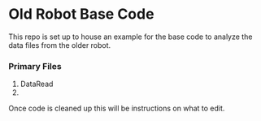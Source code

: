 # Old Robot Base Code
This repo is set up to house an example for the base code to analyze the data files from the older robot.

### Primary Files
1. DataRead
1. 
Once code is cleaned up this will be instructions on what to edit.
